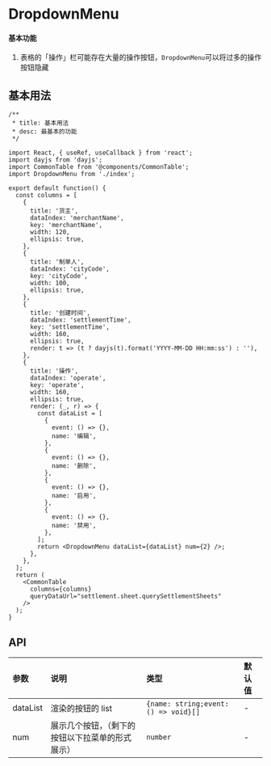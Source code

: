 # DropdownMenu

#### 基本功能

1. 表格的「操作」栏可能存在大量的操作按钮，`DropdownMenu`可以将过多的操作按钮隐藏

## 基本用法

```tsx
/**
 * title: 基本用法
 * desc: 最基本的功能
 */

import React, { useRef, useCallback } from 'react';
import dayjs from 'dayjs';
import CommonTable from '@components/CommonTable';
import DropdownMenu from './index';

export default function() {
  const columns = [
    {
      title: '货主',
      dataIndex: 'merchantName',
      key: 'merchantName',
      width: 120,
      ellipsis: true,
    },
    {
      title: '制单人',
      dataIndex: 'cityCode',
      key: 'cityCode',
      width: 100,
      ellipsis: true,
    },
    {
      title: '创建时间',
      dataIndex: 'settlementTime',
      key: 'settlementTime',
      width: 160,
      ellipsis: true,
      render: t => (t ? dayjs(t).format('YYYY-MM-DD HH:mm:ss') : ''),
    },
    {
      title: '操作',
      dataIndex: 'operate',
      key: 'operate',
      width: 160,
      ellipsis: true,
      render: (_, r) => {
        const dataList = [
          {
            event: () => {},
            name: '编辑',
          },
          {
            event: () => {},
            name: '删除',
          },
          {
            event: () => {},
            name: '启用',
          },
          {
            event: () => {},
            name: '禁用',
          },
        ];
        return <DropdownMenu dataList={dataList} num={2} />;
      },
    },
  ];
  return (
    <CommonTable
      columns={columns}
      queryDataUrl="settlement.sheet.querySettlementSheets"
    />
  );
}
```

## API

| 参数     | 说明                                             | 类型                                 | 默认值 |
| :------- | :----------------------------------------------- | :----------------------------------- | :----- |
| dataList | 渲染的按钮的 list                                | `{name: string;event: () => void}[]` | -      |
| num      | 展示几个按钮，（剩下的按钮以下拉菜单的形式展示） | `number`                             | -      |
